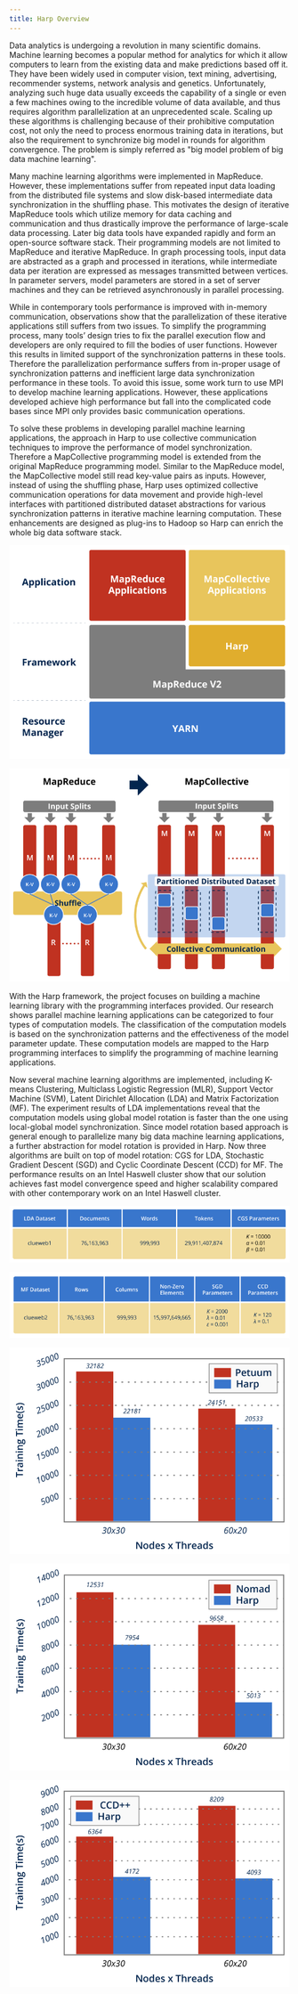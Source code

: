 ```yaml
---
title: Harp Overview
---
```


Data analytics is undergoing a revolution in many scientific domains. Machine learning becomes a popular method for analytics for which it allow computers to learn from the existing data and make predictions based off it. They have been widely used in computer vision, text mining, advertising, recommender systems, network analysis and genetics. Unfortunately, analyzing such huge data usually exceeds the capability of a single or even a few machines owing to the incredible volume of data available, and thus requires algorithm parallelization at an unprecedented scale. Scaling up these algorithms is challenging because of their prohibitive computation cost, not only the need to process enormous training data in iterations, but also the requirement to synchronize big model in rounds for algorithm convergence. The problem is simply referred as "big model problem of big data machine learning".

Many machine learning algorithms were implemented in MapReduce. However, these implementations suffer from repeated input data loading from the distributed file systems and slow disk-based intermediate data synchronization in the shuffling phase. This motivates the design of iterative MapReduce tools which utilize memory for data caching and communication and thus drastically improve the performance of large-scale data processing. Later big data tools have expanded rapidly and form an open-source software stack. Their programming models are not limited to MapReduce and iterative MapReduce. In graph processing tools, input data are abstracted as a graph and processed in iterations, while intermediate data per iteration are expressed as messages transmitted between vertices. In parameter servers, model parameters are stored in a set of server machines and they can be retrieved asynchronously in parallel processing. 

While in contemporary tools performance is improved with in-memory communication, observations show that the parallelization of these iterative applications still suffers from two issues. To simplify the programming process, many tools’ design tries to fix the parallel execution flow and developers are only required to fill the bodies of user functions. However this results in limited support of the synchronization patterns in these tools. Therefore the parallelization performance suffers from in-proper usage of synchronization patterns and inefficient large data synchronization performance in these tools. To avoid this issue, some work turn to use MPI to develop machine learning applications. However, these applications developed achieve high performance but fall into the complicated code bases since MPI only provides basic communication operations. 

To solve these problems in developing parallel machine learning applications, the approach in Harp to use collective communication techniques to improve the performance of model synchronization. Therefore a MapCollective programming model is extended from the original MapReduce programming model. Similar to the MapReduce model, the MapCollective model still read key-value pairs as inputs. However, instead of using the shuffling phase, Harp uses optimized collective communication operations for data movement and provide high-level interfaces with partitioned distributed dataset abstractions for various synchronization patterns in iterative machine learning computation. These enhancements are designed as plug-ins to Hadoop so Harp can enrich the whole big data software stack. 

![Overview-1](/img/2-1-1.png)

![Overview-2](/img/2-1-2.png)

With the Harp framework, the project focuses on building a machine learning library with the programming interfaces provided. Our research shows parallel machine learning applications can be categorized to four types of computation models. The classification of the computation models is based on the synchronization patterns and the effectiveness of the model parameter update. These computation models are mapped to the Harp programming interfaces to simplify the programming of machine learning applications.

Now several machine learning algorithms are implemented, including K-means Clustering, Multiclass Logistic Regression (MLR), Support Vector Machine (SVM), Latent Dirichlet Allocation (LDA) and Matrix Factorization (MF).  The experiment results of LDA implementations reveal that the computation models using global model rotation is faster than the one using local-global model synchronization. Since model rotation based approach is general enough to parallelize many big data machine learning applications, a further abstraction for model rotation is provided in Harp. Now three algorithms are built on top of model rotation: CGS for LDA, Stochastic Gradient Descent (SGD) and Cyclic Coordinate Descent (CCD) for MF. The performance results on an Intel Haswell cluster show that our solution achieves fast model convergence speed and higher scalability compared with other contemporary work on an Intel Haswell cluster.

![Overview-3](/img/2-1-3.png)

![Overview-4](/img/2-1-4.png)

![Overview-5](/img/2-1-5.png)

![Overview-6](/img/2-1-6.png)

![Overview-7](/img/2-1-7.png)











 



